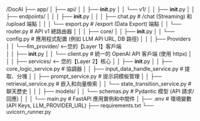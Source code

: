 /DocAI
├── app/
│   ├── api/
│   │   ├── __init__.py
│   │   └── v1/
│   │       ├── __init__.py
│   │       ├── endpoints/
│   │       │   ├── __init__.py
│   │       │   ├── chat.py         # /chat (Streaming) 和 /upload 端點
│   │       │   └── export.py       # /export (Data Export) 端點
│   │       └── router.py           # API v1 總路由器
│   │
│   ├── core/
│   │   ├── __init__.py
│   │   └── config.py               # 應用程式配置 (例如 LLM API URL, DB 路徑)
│   │
│   ├── Providers
│   │      └──llm_provider/        <--您的【Layer 1】客戶端           
│   │         ├── __init__.py
│   │         └── client.py               # 統一的 OpenAI API 客戶端 (使用 httpx)
│   │
│   ├── services/                   <-- 您的【Layer 2】核心
│   │   ├── __init__.py
│   │   ├── core_logic_service.py   # 協調器
│   │   ├── input_data_handle_service.py # 提取、分塊
│   │   ├── prompt_service.py       # 提示詞模板管理
│   │   ├── retrieval_service.py    # 嵌入和向量檢索
│   │   └── state_transition_service.py # 聊天歷史
│   │
│   ├── models/
│   │   └── schemas.py              # Pydantic 模型 (API 請求/回應)
│   │
│   └── main.py                     # FastAPI 應用實例和中間件
│
├── .env                            # 環境變數 (API Keys, LLM_PROVIDER_URL)
├── requirements.txt
└── uvicorn_runner.py
